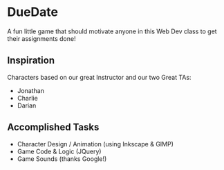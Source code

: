 # DueDate

A fun little game that should motivate anyone in this Web Dev class to get their assignments done!

## Inspiration

 Characters based on our great Instructor and our two Great TAs:
 - Jonathan
 - Charlie 
 - Darian

 ## Accomplished Tasks

 - Character Design / Animation (using Inkscape & GIMP)
 - Game Code & Logic (JQuery)
 - Game Sounds (thanks Google!)
